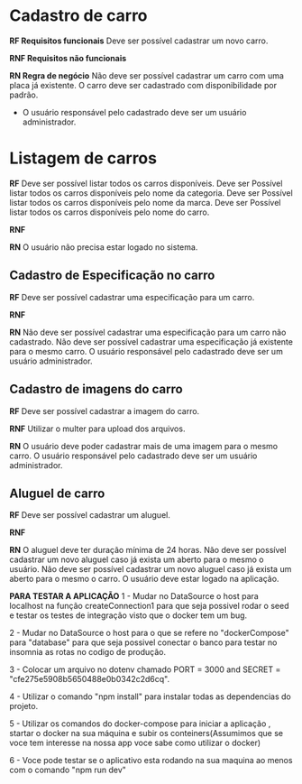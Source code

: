 # Cadastro de carro

**RF Requisitos funcionais**
Deve ser possível cadastrar um novo carro.

**RNF Requisitos não funcionais**

**RN Regra de negócio**
Não deve ser possível cadastrar um carro com uma placa já existente.
O carro deve ser cadastrado com disponibilidade por padrão.

- O usuário responsável pelo cadastrado deve ser um usuário administrador.

# Listagem de carros

**RF**
Deve ser possível listar todos os carros disponíveis.
Deve ser Possível listar todos os carros disponíveis pelo nome da categoria.
Deve ser Possível listar todos os carros disponíveis pelo nome da marca.
Deve ser Possível listar todos os carros disponíveis pelo nome do carro.

**RNF**

**RN**
O usuário não precisa estar logado no sistema.

## Cadastro de Especificação no carro

**RF**
Deve ser possível cadastrar uma especificação para um carro.

**RNF**

**RN**
Não deve ser possível cadastrar uma especificação para um carro não cadastrado.
Não deve ser possível cadastrar uma especificação já existente para o mesmo carro.
O usuário responsável pelo cadastrado deve ser um usuário administrador.

## Cadastro de imagens do carro

**RF**
Deve ser possível cadastrar a imagem do carro.

**RNF**
Utilizar o multer para upload dos arquivos.

**RN**
O usuário deve poder cadastrar mais de uma imagem para o mesmo carro.
O usuário responsável pelo cadastrado deve ser um usuário administrador.

## Aluguel de carro

**RF**
Deve ser possível cadastrar um aluguel.

**RNF**

**RN**
O aluguel deve ter duração mínima de 24 horas.
Não deve ser possível cadastrar um novo aluguel caso já exista um aberto para o mesmo o usuário.
Não deve ser possível cadastrar um novo aluguel caso já exista um aberto para o mesmo o carro.
O usuário deve estar logado na aplicação.

**PARA TESTAR A APLICAÇÃO**
1 - Mudar no DataSource o host para localhost na função createConnection1 para que seja possivel rodar o seed e testar os testes de integração visto que o docker tem um bug.

2 - Mudar no DataSource o host para o que se refere no "dockerCompose" para "database" para que seja possivel conectar o banco para testar no insomnia as rotas no codigo de produção.

3 - Colocar um arquivo no dotenv chamado PORT = 3000 and SECRET = "cfe275e5908b5650488e0b0342c2d6cq".

4 - Utilizar o comando "npm install" para instalar todas as dependencias do projeto.

5 - Utilizar os comandos do docker-compose para iniciar a aplicação , startar o docker na sua máquina e subir os conteiners(Assumimos que se voce tem interesse na nossa app voce sabe como utilizar o docker)

6 - Voce pode testar se o aplicativo esta rodando na sua maquina ao menos com o comando "npm run dev"
